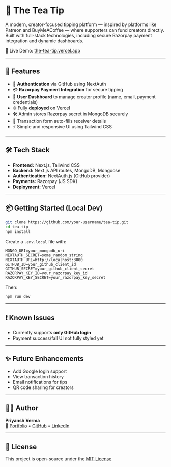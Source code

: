 # 🍵 The Tea Tip

A modern, creator-focused tipping platform — inspired by platforms like Patreon and BuyMeACoffee — where supporters can fund creators directly. Built with full-stack technologies, including secure Razorpay payment integration and dynamic dashboards.

🔗 Live Demo: [the-tea-tip.vercel.app](https://the-tea-tip.vercel.app)

---

## 🚀 Features

- 🔐 **Authentication** via GitHub using NextAuth
- 💳 **Razorpay Payment Integration** for secure tipping
- 👤 **User Dashboard** to manage creator profile (name, email, payment credentials)
- 🌐 Fully **deployed** on Vercel
- 🛠️ Admin stores Razorpay secret in MongoDB securely
- 🧾 Transaction form auto-fills receiver details
- ⚡ Simple and responsive UI using Tailwind CSS

---

## 🛠️ Tech Stack

- **Frontend:** Next.js, Tailwind CSS
- **Backend:** Next.js API routes, MongoDB, Mongoose
- **Authentication:** NextAuth.js (GitHub provider)
- **Payments:** Razorpay (JS SDK)
- **Deployment:** Vercel

---

## 📦 Getting Started (Local Dev)

```bash
git clone https://github.com/your-username/tea-tip.git
cd tea-tip
npm install
```

Create a `.env.local` file with:

```env
MONGO_URI=your_mongodb_uri
NEXTAUTH_SECRET=some_random_string
NEXTAUTH_URL=http://localhost:3000
GITHUB_ID=your_github_client_id
GITHUB_SECRET=your_github_client_secret
RAZORPAY_KEY_ID=your_razorpay_key_id
RAZORPAY_KEY_SECRET=your_razorpay_key_secret
```

Then:

```bash
npm run dev
```

---

## ❗ Known Issues

- Currently supports **only GitHub login**
- Payment success/fail UI not fully styled yet

---

## ✨ Future Enhancements

- Add Google login support
- View transaction history
- Email notifications for tips
- QR code sharing for creators

---

## 🙋‍♂️ Author

**Priyansh Verma**  
🔗 [Portfolio](https://this-priyansh.vercel.app) • [GitHub](https://github.com/PriyanshV10) • [LinkedIn](https://linkedin.com/in/priyansh-v10)

---

## 📄 License

This project is open-source under the [MIT License](LICENSE)
